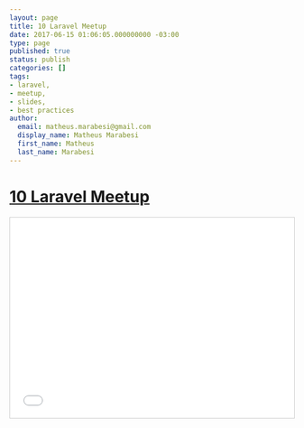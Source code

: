 ```yaml
---
layout: page
title: 10 Laravel Meetup
date: 2017-06-15 01:06:05.000000000 -03:00
type: page
published: true
status: publish
categories: []
tags:
- laravel,
- meetup,
- slides,
- best practices
author:
  email: matheus.marabesi@gmail.com
  display_name: Matheus Marabesi
  first_name: Matheus
  last_name: Marabesi
---
```


<h1><a href="http://www.meetup.com/pt-BR/Laravel-SP/events/233563455/" target="_blank">10 Laravel Meetup</a></h1>
<p><iframe src="//www.slideshare.net/slideshow/embed_code/key/2RYgzqkf5Kb20M" width="100%" height="355" frameborder="0" marginwidth="0" marginheight="0" scrolling="no" style="border:1px solid #CCC; border-width:1px; margin-bottom:5px; max-width: 100%;" allowfullscreen> </iframe></p>

